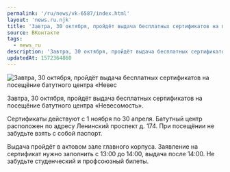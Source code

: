 ```yaml
---
permalink: '/ru/news/vk-6587/index.html'
layout: 'news.ru.njk'
title: 'Завтра, 30 октября, пройдёт выдача бесплатных сертификатов на посещёние батутного центра «Невес'
source: ВКонтакте
tags:
  - news_ru
description: 'Завтра, 30 октября, пройдёт выдача бесплатных сертификатов на посещёние батутного центра «Невес'
updatedAt: 1572364860
---
```

![Завтра, 30 октября, пройдёт выдача бесплатных сертификатов на посещёние батутного центра «Невес](https://sun9-4.userapi.com/impf/c853424/v853424957/13fed1/R4irYVn7wI8.jpg?size=1280x853&quality=96&sign=53d27d7affcba13ce47a0340a8449f88&c_uniq_tag=XAM7nq_NnLGrWFK7BhMarVZW4Zs5rnhwb2d0Y58pC2s&type=album)

Завтра, 30 октября, пройдёт выдача бесплатных сертификатов на посещёние батутного центра «Невесомость».

Сертификаты действуют с 1 ноября по 30 апреля. Батутный центр расположен по адресу Ленинский проспект д. 174. При посещёнии не забудьте взять с собой паспорт.

Выдача пройдёт в актовом зале главного корпуса. Заявление на сертификат нужно заполнить с 13:00 до 14:00, выдача после 14:00. Не забудьте студенческий и профсоюзный билеты.
